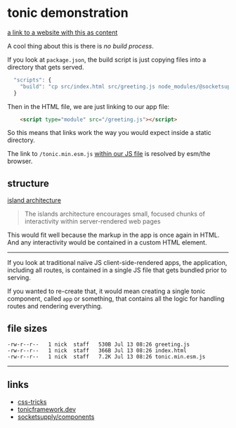 # tonic demonstration

[a link to a website with this as content](https://nichoth.github.io/demonstration/)

A cool thing about this is there is *no build process*.

If you look at `package.json`, the build script is just copying files into a directory that gets served.

```js
  "scripts": {
    "build": "cp src/index.html src/greeting.js node_modules/@socketsupply/tonic/dist/tonic.min.esm.js public",
  }
```

Then in the HTML file, we are just linking to our app file:

```html
    <script type="module" src="/greeting.js"></script>
```

So this means that links work the way you would expect inside a static directory.

The link to `/tonic.min.esm.js` [within our JS file](https://github.com/nichoth/demonstration/blob/95c51529e46abd96b26a17f833d855f163182db0/src/greeting.js#L2) is resolved by esm/the browser.

## structure

[island architecture](https://www.patterns.dev/posts/islands-architecture/)

> The islands architecture encourages small, focused chunks of interactivity within server-rendered web pages

This would fit well because the markup in the app is once again in HTML. And any interactivity would be contained in a custom HTML element.

----------------

If you look at traditional naïve JS client-side-rendered apps, the application, including all routes, is contained in a single JS file that gets bundled prior to serving.

If you wanted to re-create that, it would mean creating a single tonic component, called `app` or something, that contains all the logic for handling routes and rendering everything.


## file sizes

```
-rw-r--r--   1 nick  staff   530B Jul 13 08:26 greeting.js
-rw-r--r--   1 nick  staff   366B Jul 13 08:26 index.html
-rw-r--r--   1 nick  staff   7.2K Jul 13 08:26 tonic.min.esm.js
```

-------------------------

## links

* [css-tricks](https://css-tricks.com/tonic-component-framework/)
* [tonicframework.dev](https://tonicframework.dev/)
* [socketsupply/components](https://github.com/socketsupply/components)
